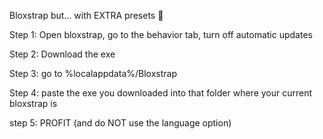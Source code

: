 Bloxstrap but... with EXTRA presets :tongue: 


Step 1: Open bloxstrap, go to the behavior tab, turn off automatic updates

Step 2: Download the exe


Step 3: go to %localappdata%/Bloxstrap


Step 4: paste the exe you downloaded into that folder where your current bloxstrap is


step 5: PROFIT (and do NOT use the language option)
